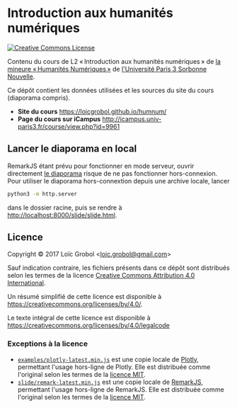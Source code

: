 Introduction aux humanités numériques
=====================================
<a rel="license" href="http://creativecommons.org/licenses/by/4.0/"><img alt="Creative Commons License" style="border-width:0" src="https://i.creativecommons.org/l/by/4.0/80x15.png" /></a>

Contenu du cours de L2 « Introduction aux humanités numériques » de [la mineure « Humanités Numériques »](http://www.univ-paris3.fr/mineure-humanites-numeriques-l2--451316.kjsp?RH=1178827308773) de [l'Université Paris 3 Sorbonne Nouvelle](http://www.univ-paris3.fr/).

Ce dépôt contient les données utilisées et les sources du site du cours (diaporama compris).

 - **Site du cours** <https://loicgrobol.github.io/humnum/>
 - **Page du cours sur iCampus** <http://icampus.univ-paris3.fr/course/view.php?id=9961>

## Lancer le diaporama en local
RemarkJS étant prévu pour fonctionner en mode serveur, ouvrir directement [le diaporama](slide/slide.html) risque de ne pas fonctionner hors-connexion.
Pour utiliser le diaporama hors-connextion depuis une archive locale, lancer

```bash
python3 -m http.server
```

dans le dossier racine, puis se rendre à <http://localhost:8000/slide/slide.html>.

## Licence
Copyright © 2017 Loïc Grobol \<loic.grobol@gmail.com\>

Sauf indication contraire, les fichiers présents dans ce dépôt sont distribués selon les termes de la licence [Creative Commons Attribution 4.0 International](https://creativecommons.org/licenses/by/4.0/).

Un résumé simplifié de cette licence est disponible à <https://creativecommons.org/licenses/by/4.0/>.

Le texte intégral de cette licence est disponible à <https://creativecommons.org/licenses/by/4.0/legalcode>

### Exceptions à la licence

  - [`examples/plotly-latest.min.js`](examples/plotly-latest.min.js) est une copie locale de [Plotly](https://plot.ly/javascript), permettant l'usage hors-ligne de Plotly. Elle est distribuée comme l'original selon les termes de la [licence MIT](https://github.com/plotly/plotly.js/blob/master/LICENSE).
  - [`slide/remark-latest.min.js`](slide/remark-latest.min.js) est une copie locale de [RemarkJS](https://remarkjs.com), permettant l'usage hors-ligne de RemarkJS. Elle est distribuée comme l'original selon les termes de la [licence MIT](https://github.com/gnab/remark/blob/develop/LICENSE).
